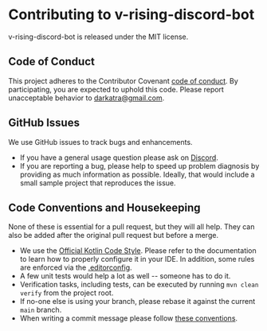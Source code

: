 # Contributing to v-rising-discord-bot

v-rising-discord-bot is released under the MIT license.

## Code of Conduct

This project adheres to the Contributor Covenant [code of conduct](code_of_conduct.md).
By participating, you are expected to uphold this code. Please report unacceptable behavior to darkatra@gmail.com.

## GitHub Issues

We use GitHub issues to track bugs and enhancements.

* If you have a general usage question please ask on [Discord](https://discord.gg/KcMcYKa6Nt).
* If you are reporting a bug, please help to speed up problem diagnosis by providing as much information as possible.
  Ideally, that would include a small sample project that reproduces the issue.

## Code Conventions and Housekeeping

None of these is essential for a pull request, but they will all help.
They can also be added after the original pull request but before a merge.

* We use the [Official Kotlin Code Style](https://kotlinlang.org/docs/coding-conventions.html).
  Please refer to the documentation to learn how to properly configure it in your IDE.
  In addition, some rules are enforced via the [.editorconfig](../.editorconfig).
* A few unit tests would help a lot as well -- someone has to do it.
* Verification tasks, including tests, can be executed by running `mvn clean verify` from the project root.
* If no-one else is using your branch, please rebase it against the current `main` branch.
* When writing a commit message please follow [these conventions](https://www.conventionalcommits.org).
